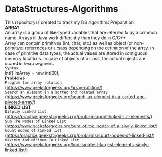 # DataStructures-Algorithms
This repository is created to track my DS algorithms Preparation<br>
**ARRAY**<br>
An array is a group of like-typed variables that are referred to by a common name. Arrays in Java work differently than they do in C/C++.<br>
Array can contain primitives (int, char, etc.) as well as object (or non-primitive) references of a class depending on the definition of the array. In case of primitive data types, the actual values are stored in contiguous memory locations. In case of objects of a class, the actual objects are stored in heap segment.<br>
`Syntax`<br>
int[] intArray = new int[20];<br>
**Problems**<br>
`Program for array rotation`<br>
(https://www.geeksforgeeks.org/array-rotation/)<br>
`Search an element in a sorted and rotated array`<br>
(https://www.geeksforgeeks.org/search-an-element-in-a-sorted-and-pivoted-array/)<br>
**LINKED LIST**<br>
`Display Linked List`<br>
(https://practice.geeksforgeeks.org/problems/print-linked-list-elements/)<br>
`Sum The Nodes of Linked List`<br>
(https://www.geeksforgeeks.org/sum-of-the-nodes-of-a-singly-linked-list/)<br>
`Count nodes of linked list`<br>
(https://practice.geeksforgeeks.org/problems/count-nodes-of-linked-list/)<br>
`Maximum And Minimum In Linked List`<br>
(https://www.geeksforgeeks.org/find-smallest-largest-elements-singly-linked-list/)<br>
